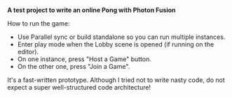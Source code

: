 <b>A test project to write an online Pong with Photon Fusion</b>

How to run the game:
- Use Parallel sync or build standalone so you can run multiple instances.
- Enter play mode when the Lobby scene is opened (if running on the editor).
- On one instance, press "Host a Game" button.
- On the other one, press "Join a Game".

It's a fast-written prototype. Although I tried not to write nasty code, do not expect a super well-structured code architecture!
